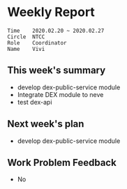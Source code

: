 # Weekly Report 
```
Time	2020.02.20 ~ 2020.02.27
Circle	NTCC
Role	Coordinator
Name	Vivi
```
## This week's summary
- develop dex-public-service module
- Integrate DEX module to neve
- test dex-api
## Next week's plan
- develop dex-public-service module

## Work Problem Feedback
- No

